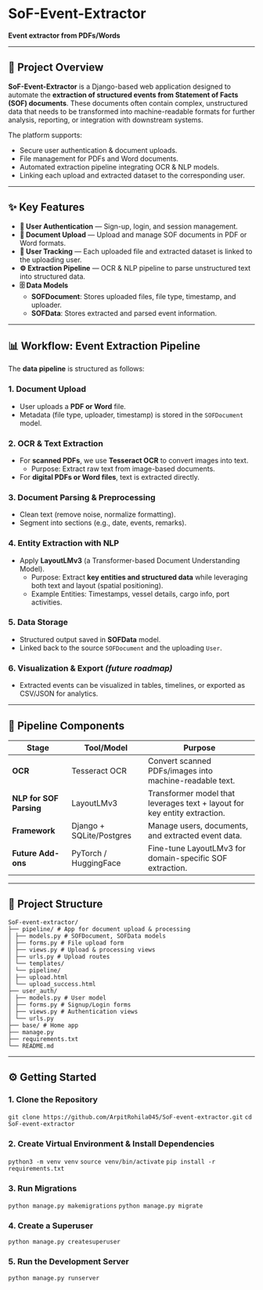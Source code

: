 # SoF-Event-Extractor

**Event extractor from PDFs/Words**

---

## 📌 Project Overview

**SoF-Event-Extractor** is a Django-based web application designed to automate the **extraction of structured events from Statement of Facts (SOF) documents**. These documents often contain complex, unstructured data that needs to be transformed into machine-readable formats for further analysis, reporting, or integration with downstream systems.

The platform supports:  
- Secure user authentication & document uploads.  
- File management for PDFs and Word documents.  
- Automated extraction pipeline integrating OCR & NLP models.  
- Linking each upload and extracted dataset to the corresponding user.  

---

## ✨ Key Features

- **🔐 User Authentication** — Sign-up, login, and session management.  
- **📂 Document Upload** — Upload and manage SOF documents in PDF or Word formats.  
- **👤 User Tracking** — Each uploaded file and extracted dataset is linked to the uploading user.  
- **⚙️ Extraction Pipeline** — OCR & NLP pipeline to parse unstructured text into structured data.  
- **🗄️ Data Models**  
  - **SOFDocument**: Stores uploaded files, file type, timestamp, and uploader.  
  - **SOFData**: Stores extracted and parsed event information.  
---

## 📊 Workflow: Event Extraction Pipeline

The **data pipeline** is structured as follows:

### 1. **Document Upload**
- User uploads a **PDF or Word** file.  
- Metadata (file type, uploader, timestamp) is stored in the `SOFDocument` model.  

### 2. **OCR & Text Extraction**
- For **scanned PDFs**, we use **Tesseract OCR** to convert images into text.  
  - Purpose: Extract raw text from image-based documents.  
- For **digital PDFs or Word files**, text is extracted directly.  

### 3. **Document Parsing & Preprocessing**
- Clean text (remove noise, normalize formatting).  
- Segment into sections (e.g., date, events, remarks).  

### 4. **Entity Extraction with NLP**
- Apply **LayoutLMv3** (a Transformer-based Document Understanding Model).  
  - Purpose: Extract **key entities and structured data** while leveraging both text and layout (spatial positioning).  
  - Example Entities: Timestamps, vessel details, cargo info, port activities.  

### 5. **Data Storage**
- Structured output saved in **SOFData** model.  
- Linked back to the source `SOFDocument` and the uploading `User`.  

### 6. **Visualization & Export** *(future roadmap)*
- Extracted events can be visualized in tables, timelines, or exported as CSV/JSON for analytics.  

---

## 🧠 Pipeline Components

| Stage                 | Tool/Model       | Purpose                                                                 |
|------------------------|-----------------|-------------------------------------------------------------------------|
| **OCR**               | Tesseract OCR   | Convert scanned PDFs/images into machine-readable text.                  |
| **NLP for SOF Parsing** | LayoutLMv3      | Transformer model that leverages text + layout for key entity extraction.|
| **Framework**         | Django + SQLite/Postgres | Manage users, documents, and extracted event data.                  |
| **Future Add-ons**    | PyTorch / HuggingFace | Fine-tune LayoutLMv3 for domain-specific SOF extraction.                |

---

## 📂 Project Structure
```
SoF-event-extractor/
├── pipeline/ # App for document upload & processing
│ ├── models.py # SOFDocument, SOFData models
│ ├── forms.py # File upload form
│ ├── views.py # Upload & processing views
│ ├── urls.py # Upload routes
│ └── templates/
│ └── pipeline/
│ ├── upload.html
│ └── upload_success.html
├── user_auth/
│ ├── models.py # User model
│ ├── forms.py # Signup/Login forms
│ ├── views.py # Authentication views
│ └── urls.py
├── base/ # Home app
├── manage.py
├── requirements.txt
└── README.md
```

---

## ⚙️ Getting Started

### 1. Clone the Repository

```git clone https://github.com/ArpitRohila045/SoF-event-extractor.git```
```cd SoF-event-extractor```

### 2. Create Virtual Environment & Install Dependencies
```python3 -m venv venv```
```source venv/bin/activate```
```pip install -r requirements.txt```

### 3. Run Migrations
```python manage.py makemigrations```
```python manage.py migrate```

### 4. Create a Superuser
```python manage.py createsuperuser```

### 5. Run the Development Server
```python manage.py runserver```

